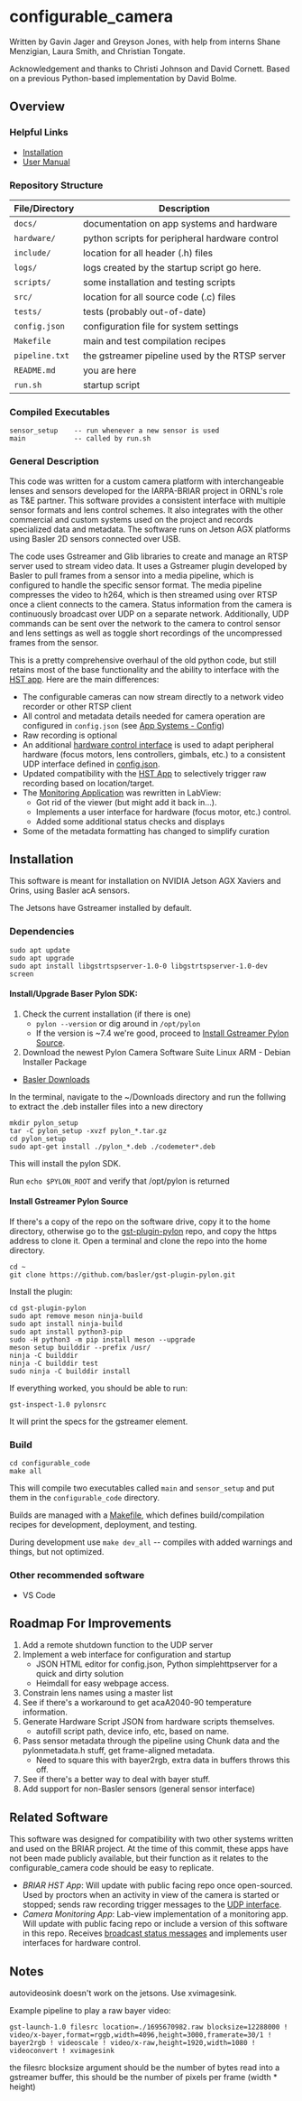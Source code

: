 # configurable_camera

Written by Gavin Jager and Greyson Jones, with help from interns Shane Menzigian, Laura Smith, and Christian Tongate.

Acknowledgement and thanks to Christi Johnson and David Cornett.
Based on a previous Python-based implementation by David Bolme.

## Overview

### Helpful Links
- [Installation](#installation)
- [User Manual](docs/Manual.md)

### Repository Structure
| File/Directory | Description |
| - | - |
| `docs/`       | documentation on app systems and hardware          |
| `hardware/`   | python scripts for peripheral hardware control     |
| `include/`    | location for all header (.h) files                 |
| `logs/`       | logs created by the startup script go here.        |
| `scripts/`    | some installation and testing scripts              |
| `src/`        | location for all source code (.c) files            |
| `tests/`		| tests (probably out-of-date)                       |
| `config.json`	| configuration file for system settings             |
| `Makefile`	| main and test compilation recipes                  |
| `pipeline.txt`| the gstreamer pipeline used by the RTSP server     |
| `README.md`	| you are here                                       |
| `run.sh`      | startup script                                     |

### Compiled Executables
```
sensor_setup    -- run whenever a new sensor is used
main            -- called by run.sh
```

### General Description

This code was written for a custom camera platform with interchangeable lenses and sensors developed for the IARPA-BRIAR project in ORNL's role as T&E partner. This software provides a consistent interface with multiple sensor formats and lens control schemes. It also integrates with the other commercial and custom systems used on the project and records specialized data and metadata. The software runs on Jetson AGX platforms using Basler 2D sensors connected over USB.

The code uses Gstreamer and Glib libraries to create and manage an RTSP server used to stream video data. It uses a Gstreamer plugin developed by Basler to pull frames from a sensor into a media pipeline, which is configured to handle the specific sensor format. The media pipeline compresses the video to h264, which is then streamed using over RTSP once a client connects to the camera. Status information from the camera is continuously broadcast over UDP on a separate network. Additionally, UDP commands can be sent over the network to the camera to control sensor and lens settings as well as toggle short recordings of the uncompressed frames from the sensor. 

This is a pretty comprehensive overhaul of the old python code, but still retains most of the base functionality and the ability to interface with the [HST app](#related-software). Here are the main differences:

- The configurable cameras can now stream directly to a network video recorder or other RTSP client
- All control and metadata details needed for camera operation are configured in `config.json` (see [App Systems - Config](docs/App_Systems.md#config))
- Raw recording is optional
- An additional [hardware control interface](docs/App_Systems.md#peripheral-hardware-control) is used to adapt peripheral hardware (focus motors, lens controllers, gimbals, etc.) to a consistent UDP interface defined in [config.json](docs/App_Systems.md#config). 
- Updated compatibility with the [HST App](#related-software) to selectively trigger raw recording based on location/target.
- The [Monitoring Application](#related-software) was rewritten in LabView:
    - Got rid of the viewer (but might add it back in...).
    - Implements a user interface for hardware (focus motor, etc.) control.
    - Added some additional status checks and displays
- Some of the metadata formatting has changed to simplify curation

## Installation

This software is meant for installation on NVIDIA Jetson AGX Xaviers and Orins, using Basler acA sensors.

The Jetsons have Gstreamer installed by default.

### Dependencies

```
sudo apt update
sudo apt upgrade
sudo apt install libgstrtspserver-1.0-0 libgstrtspserver-1.0-dev screen
```

#### Install/Upgrade Baser Pylon SDK:

1. Check the current installation (if there is one)
    - `pylon --version` or dig around in `/opt/pylon`
    - If the version is ~7.4 we're good, proceed to [Install Gstreamer Pylon Source](#install-gstreamer-pylon-source).
2. Download the newest Pylon Camera Software Suite Linux ARM - Debian Installer Package
- [Basler Downloads](www2.baslerweb.com/en/downloads/software-downloads/)

In the terminal, navigate to the ~/Downloads directory and run the follwing to extract the .deb installer files into a new directory

```
mkdir pylon_setup
tar -C pylon_setup -xvzf pylon_*.tar.gz
cd pylon_setup
sudo apt-get install ./pylon_*.deb ./codemeter*.deb
```

This will install the pylon SDK.

Run `echo $PYLON_ROOT` and verify that /opt/pylon is returned

#### Install Gstreamer Pylon Source

If there's a copy of the repo on the software drive, copy it to the home directory, otherwise go to the [gst-plugin-pylon](github.com/basler/gst-plugin-pylon) repo, and copy the https address to clone it. Open a terminal and clone the repo into the home directory.

```
cd ~
git clone https://github.com/basler/gst-plugin-pylon.git
```

Install the plugin:
```
cd gst-plugin-pylon
sudo apt remove meson ninja-build
sudo apt install ninja-build
sudo apt install python3-pip
sudo -H python3 -m pip install meson --upgrade
meson setup builddir --prefix /usr/
ninja -C builddir
ninja -C builddir test
sudo ninja -C builddir install
```

If everything worked, you should be able to run:

```
gst-inspect-1.0 pylonsrc
```

It will print the specs for the gstreamer element.

### Build

```
cd configurable_code
make all
```

This will compile two executables called `main` and `sensor_setup` and put them in the `configurable_code` directory.

Builds are managed with a [Makefile](Makefile), which defines build/compilation recipes for development, deployment, and testing.

During development use `make dev_all` -- compiles with added warnings and things, but not optimized.

### Other recommended software

- VS Code

## Roadmap For Improvements
1. Add a remote shutdown function to the UDP server
2. Implement a web interface for configuration and startup
    - JSON HTML editor for config.json, Python simplehttpserver for a quick and dirty solution
    - Heimdall for easy webpage access.
3. Constrain lens names using a master list
4. See if there's a workaround to get acaA2040-90 temperature information.
4. Generate Hardware Script JSON from hardware scripts themselves.
    - autofill script path, device info, etc, based on name.
5. Pass sensor metadata through the pipeline using Chunk data and the pylonmetadata.h stuff, get frame-aligned metadata.
    - Need to square this with bayer2rgb, extra data in buffers throws this off.
7. See if there's a better way to deal with bayer stuff.
8. Add support for non-Basler sensors (general sensor interface)

## Related Software

This software was designed for compatibility with two other systems written and used on the BRIAR project. At the time of this commit, these apps have not been made publicly available, but their function as it relates to the configurable_camera code should be easy to replicate.

- _BRIAR HST App_: Will update with public facing repo once open-sourced. Used by proctors when an activity in view of the camera is started or stopped; sends raw recording trigger messages to the [UDP interface](./docs/App_Systems.md#udp-command-and-raw-recording-toggle-receiver).
- _Camera Monitoring App_: Lab-view implementation of a monitoring app. Will update with public facing repo or include a version of this software in this repo. Receives [broadcast status messages](./docs/App_Systems.md#udp-status-broadcast) and implements user interfaces for hardware control.


## Notes

autovideosink doesn't work on the jetsons. Use xvimagesink.

Example pipeline to play a raw bayer video:

`gst-launch-1.0 filesrc location=./1695670982.raw blocksize=12288000 ! video/x-bayer,format=rggb,width=4096,height=3000,framerate=30/1 ! bayer2rgb ! videoscale ! video/x-raw,height=1920,width=1080 ! videoconvert ! xvimagesink`

the filesrc blocksize argument should be the number of bytes read into a gstreamer buffer, this should be the number of pixels per frame (width * height)

